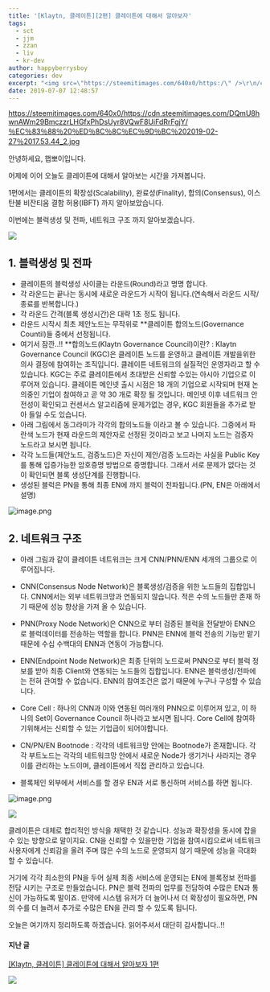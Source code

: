 ```yaml
---
title: '[Klaytn, 클레이튼][2편] 클레이튼에 대해서 알아보자'
tags:
  - sct
  - jjm
  - zzan
  - liv
  - kr-dev
author: happyberrysboy
categories: dev
excerpt: "<img src=\"https://steemitimages.com/640x0/https:/\" />\r\n/cdn.steemitimages.com/DQmU8hwnAWm29BmczzrLHGfxPhDsUyr8VQwF8UiFdRrFgjY/％EC％83％88％20％ED％8C％8C％EC％9D％BC％202019-02-27％2017.53.44_2.jpg  안녕하세요, 햅뽀이입니다.  어제에 이어 오늘도 클레이튼에 대해서 알아보는 시간을 가져봅니다.   1편에서는 클레이튼의 ....."
date: 2019-07-07 12:48:57
---
```


https://steemitimages.com/640x0/https://cdn.steemitimages.com/DQmU8hwnAWm29BmczzrLHGfxPhDsUyr8VQwF8UiFdRrFgjY/％EC％83％88％20％ED％8C％8C％EC％9D％BC％202019-02-27％2017.53.44_2.jpg

안녕하세요, 햅뽀이입니다.

어제에 이어 오늘도 클레이튼에 대해서 알아보는 시간을 가져봅니다. 

1편에서는 클레이튼의 확장성(Scalability), 완료성(Finality), 합의(Consensus), 이스탄불 비잔티움 결함 허용(IBFT) 까지 알아보았습니다.

이번에는 블럭생성 및 전파, 네트워크 구조 까지 알아보겠습니다.

![](https://ipfs.busy.org/ipfs/QmUKxtLW5JEnqaaAnwiLc9kFK1BqpcMGoFKTF7JLKcvJqy)

## 1. 블럭생성 및 전파
- 클레이튼의 블럭생성 사이클는 라운드(Round)라고 명명 합니다.
- 각 라운드는 끝나는 동시에 새로운 라운드가 시작이 됩니다.(연속해서 라운드 시작/종료를 반복합니다.)
- 각 라운드 간격(블록 생성시간)은 대략 1초 정도 됩니다.
- 라운드 시작시 최초 제안노드는 무작위로 **클레이튼 합의노드(Governance Countil)들 중에서 선정됩니다.
- 여기서 잠깐..!! **합의노드(Klaytn Governance Council)이란?
 : Klaytn Governance Council (KGC)은 클레이튼 노드를 운영하고 클레이튼 개발을위한 의사 결정에 참여하는 조직입니다. 클레이튼 네트워크의 실질적인 운영자라고 할 수 있습니다. KGC는 주로 클레이튼에서 초대받은 신뢰할 수있는 아시아 기업으로 이루어져 있습니다. 클레이튼 메인넷 출시 시점은 18 개의 기업으로 시작되며 현재 논의중인 기업이 참여하고 곧 약 30 개로 확장 될 것입니다. 메인넷 이후 네트워크 안전성이 확인되고 컨센서스 알고리즘에 문제가없는 경우, KGC 회원들을 추가로 받아 들일 수도 있습니다.
- 아래 그림에서 동그라미가 각각의 합의노드들 이라고 볼 수 있습니다. 그중에서 파란색 노드가 현재 라운드의 제안자로 선정된 것이라고 보고 나머지 노드는 검증자 노드라고 보시면 됩니다.
- 각각 노드들(제안노드, 검증노드)은 자신이 제안/검증 노드라는 사실을 Public Key를 통해 입증가능한 암호증명 방법으로 증명합니다. 그래서 서로 문제가 없다는 것이 확인되면 블록 생성단계를 진행합니다.
- 생성된 블럭은 PN을 통해 최종 EN에 까지 블럭이 전파됩니다.(PN, EN은 아래에서 설명)

![image.png](https://files.steempeak.com/file/steempeak/happyberrysboy/USKEqfdF-image.png)

## 2. 네트워크 구조
- 아래 그림과 같이 클레이튼 네트워크는 크게 CNN/PNN/ENN 세개의 그룹으로 이루어집니다.

- CNN(Consensus Node Network)은 블록생성/검증을 위한 노드들의 집합입니다. CNN에서는 외부 네트워크망과 연동되지 않습니다. 적은 수의 노드들만 존재 하기 때문에 성능 향상을 가져 올 수 있습니다.
- PNN(Proxy Node Network)은 CNN으로 부터 검증된 블럭을 전달받아 ENN으로 블럭데이터를 전송하는 역할을 합니다. PNN은 ENN에 블럭 전송의 기능만 맡기 때문에 수십 수백대의 ENN과 연동이 가능합니다.
- ENN(Endpoint Node Network)은 최종 단위의 노드로써 PNN으로 부터 블럭 정보를 받아 최종 Client와 연동되는 노드들의 집합입니다. ENN은 블럭생성/전파에는 전혀 관여할 수 없습니다. ENN의 참여조건은 없기 때문에 누구나 구성할 수 있습니다. 
- Core Cell : 하나의 CNN과 이와 연동된 여러개의 PNN으로 이루어져 있고, 이 하나의 Set이 Governance Council 하나라고 보시면 됩니다. Core Cell에 참여하기위해서는 신뢰할 수 있는 기업급이 되어야합니다. 
- CN/PN/EN Bootnode : 각각의 네트워크망 안에는 Bootnode가 존재합니다. 각각 부트노드는 각각의 네트워크망 안에서 새로운 Node가 생기거나 사라지는 경우 이를 관리하는 노드이며, 클레이튼에서 직접 관리하고 있습니다.
- 블록체인 외부에서 서비스를 할 경우 EN과 서로 통신하며 서비스를 하면 됩니다.

![image.png](https://files.steempeak.com/file/steempeak/happyberrysboy/HK0197US-image.png)




![](https://steemitimages.com/DQmRQeSKNvf5L6LcZHufnihnBJSL1CfZ3hEHDcJNuFRPZnu/％EA％B5％AC％EB％B6％84％EC％84％A0_％EA％BD％83.png)

클레이튼은 대체로 합리적인 방식을 채택한 것 같습니다. 성능과 확장성을 동시에 잡을 수 있는 방향으로 말이지요. CN을 신뢰할 수 있을만한 기업을 참여시킴으로써 네트워크 사용자에게 신뢰감을 올려 주며 많은 수의 노드로 운영되지 않기 때문에 성능을 극대화 할 수 있습니다. 

거기에 각각 최소한의 PN을 두어 실제 최종 서비스에 운영되는 EN에 블록정보 전파를 전담 시키는 구조로 만들었습니다. PN은 블럭 전파의 업무를 전담하여 수많은 EN과 통신이 가능하도록 말이죠. 만약에 시스템 유저가 더 늘어나서 더 확장성이 필요하면, PN의 수를 더 늘려서 추가로 수많은 EN을 관리 할 수 있도록 됩니다.

오늘은 여기까지 정리하도록 하겠습니다. 
읽어주셔서 대단히 감사합니다..!!

#### 지난 글
[[Klaytn, 클레이튼] 클레이튼에 대해서 알아보자 1편](https://steemit.com/sct/@happyberrysboy/klaytn-1)

![](https://steemitimages.com/DQmRQeSKNvf5L6LcZHufnihnBJSL1CfZ3hEHDcJNuFRPZnu/％EA％B5％AC％EB％B6％84％EC％84％A0_％EA％BD％83.png)